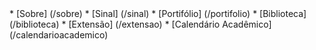 <div class="nav" markdown=1>
*   [Sobre] (/sobre)
*   [Sinal] (/sinal)
*   [Portifólio] (/portifolio)
*   [Biblioteca] (/biblioteca)
*   [Extensão] (/extensao)
*   [Calendário Acadêmico] (/calendarioacademico)
</div>

